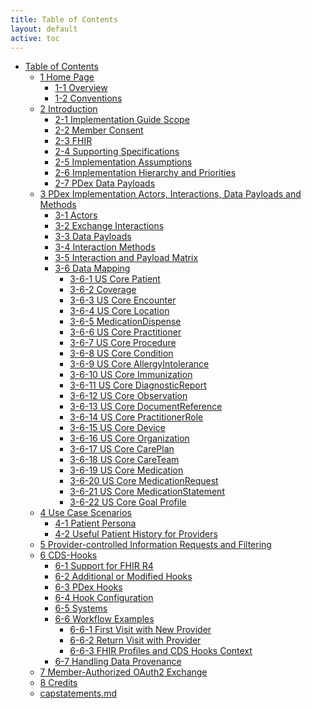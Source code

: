 ```yaml
---
title: Table of Contents
layout: default
active: toc
---
```


* <a href="toc.html">Table of Contents</a>
    * <a href="1_Home_Page.html">1 Home Page</a>
        * <a href="1-1_Overview.html">1-1 Overview</a>
        * <a href="1-2_Conventions.html">1-2 Conventions</a>
    * <a href="2_Introduction.html">2 Introduction</a>
        * <a href="2-1_Implementation_Guide_Scope.html">2-1 Implementation Guide Scope</a>
        * <a href="2-2_Member_Consent.html">2-2 Member Consent</a>
        * <a href="2-3_FHIR.html">2-3 FHIR</a>
        * <a href="2-4_Supporting_Specifications.html">2-4 Supporting Specifications</a>
        * <a href="2-5_Implementation_Assumptions.html">2-5 Implementation Assumptions</a>
        * <a href="2-6_Implementation_Hierarchy_and_Priorities.html">2-6 Implementation Hierarchy and Priorities</a>
        * <a href="2-7_PDex_Data_Payloads.html">2-7 PDex Data Payloads</a>
    * <a href="3_PDex_Implementation_Actors,_Interactions,_Data_Payloads_and_Methods.html">3 PDex Implementation Actors, Interactions, Data Payloads and Methods</a>
        * <a href="3-1_Actors.html">3-1 Actors</a>
        * <a href="3-2_Exchange_Interactions.html">3-2 Exchange Interactions</a>
        * <a href="3-3_Data_Payloads.html">3-3 Data Payloads</a>
        * <a href="3-4_Interaction_Methods.html">3-4 Interaction Methods</a>
        * <a href="3-5_Interaction_and_Payload_Matrix.html">3-5 Interaction and Payload Matrix</a>
        * <a href="3-6_Data_Mapping.html">3-6 Data Mapping</a>
            * <a href="3-6-1_US_Core_Patient.html">3-6-1 US Core Patient</a>
            * <a href="3-6-2_Coverage.html">3-6-2 Coverage</a>
            * <a href="3-6-3_US_Core_Encounter.html">3-6-3 US Core Encounter</a>
            * <a href="3-6-4_US_Core_Location.html">3-6-4 US Core Location</a>
            * <a href="3-6-5_MedicationDispense.html">3-6-5 MedicationDispense</a>
            * <a href="3-6-6_US_Core_Practitioner.html">3-6-6 US Core Practitioner</a>
            * <a href="3-6-7_US_Core_Procedure.html">3-6-7 US Core Procedure</a>
            * <a href="3-6-8_US_Core_Condition.html">3-6-8 US Core Condition</a>
            * <a href="3-6-9_US_Core_AllergyIntolerance.html">3-6-9 US Core AllergyIntolerance</a>
            * <a href="3-6-10_US_Core_Immunization.html">3-6-10 US Core Immunization</a>
            * <a href="3-6-11_US_Core_DiagnosticReport.html">3-6-11 US Core DiagnosticReport</a>
            * <a href="3-6-12_US_Core_Observation.html">3-6-12 US Core Observation</a>
            * <a href="3-6-13_US_Core_DocumentReference.html">3-6-13 US Core DocumentReference</a>
            * <a href="3-6-14_US_Core_PractitionerRole.html">3-6-14 US Core PractitionerRole</a>
            * <a href="3-6-15_US_Core_Device.html">3-6-15 US Core Device</a>
            * <a href="3-6-16_US_Core_Organization.html">3-6-16 US Core Organization</a>
            * <a href="3-6-17_US_Core_CarePlan.html">3-6-17 US Core CarePlan</a>
            * <a href="3-6-18_US_Core_CareTeam.html">3-6-18 US Core CareTeam</a>
            * <a href="3-6-19_US_Core_Medication.html">3-6-19 US Core Medication</a>
            * <a href="3-6-20_US_Core_MedicationRequest.html">3-6-20 US Core MedicationRequest</a>
            * <a href="3-6-21_US_Core_MedicationStatement.html">3-6-21 US Core MedicationStatement</a>
            * <a href="3-6-22_US_Core_Goal_Profile.html">3-6-22 US Core Goal Profile</a>
    * <a href="4_Use_Case_Scenarios.html">4 Use Case Scenarios</a>
        * <a href="4-1_Patient_Persona.html">4-1 Patient Persona</a>
        * <a href="4-2_Useful_Patient_History_for_Providers.html">4-2 Useful Patient History for Providers</a>
    * <a href="5_Provider-controlled_Information_Requests_and_Filtering.html">5 Provider-controlled Information Requests and Filtering</a>
    * <a href="6_CDS-Hooks.html">6 CDS-Hooks</a>
        * <a href="6-1_Support_for_FHIR_R4.html">6-1 Support for FHIR R4</a>
        * <a href="6-2_Additional_or_Modified_Hooks.html">6-2 Additional or Modified Hooks</a>
        * <a href="6-3_PDex_Hooks.html">6-3 PDex Hooks</a>
        * <a href="6-4_Hook_Configuration.html">6-4 Hook Configuration</a>
        * <a href="6-5_Systems.html">6-5 Systems</a>
        * <a href="6-6_Workflow_Examples.html">6-6 Workflow Examples</a>
            * <a href="6-6-1_First_Visit_with_New_Provider.html">6-6-1 First Visit with New Provider</a>
            * <a href="6-6-2_Return_Visit_with_Provider.html">6-6-2 Return Visit with Provider</a>
            * <a href="6-6-3_FHIR_Profiles_and_CDS_Hooks_Context.html">6-6-3 FHIR Profiles and CDS Hooks Context</a>
        * <a href="6-7_Handling_Data_Provenance.html">6-7 Handling Data Provenance</a>
    * <a href="7_Member-Authorized_OAuth2_Exchange.html">7 Member-Authorized OAuth2 Exchange</a>
    * <a href="8_Credits.html">8 Credits</a>
    * <a href="capstatements.html">capstatements.md</a>
